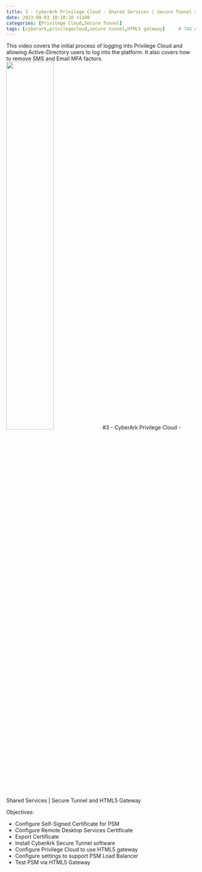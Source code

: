 ```yaml
---
title: 3 - CyberArk Privilege Cloud - Shared Services | Secure Tunnel and HTML5 Gateway
date: 2023-09-03 10:10:10 +1100
categories: [Privilege Cloud,Secure Tunnel]
tags: [cyberark,privilegecloud,secure tunnel,HTML5 gateway]     # TAG names should always be lowercase
---
```


This video covers the initial process of logging into Privilege Cloud and allowing Active-Directory users to log into the platform. It also covers how to remove SMS and Email MFA factors.
[<img src="https://i.ytimg.com/vi/embTrLbKSl8/maxresdefault.jpg" width="50%">](https://www.youtube.com/watch?v=embTrLbKSl8) #3 - CyberArk Privilege Cloud - Shared Services | Secure Tunnel and HTML5 Gateway

Objectives:
- Configure Self-Signed Certificate for PSM
- Configure Remote Desktop Services Certificate
- Export Certificate
- Install CyberArk Secure Tunnel software 
- Configure Privilege Cloud to use HTML5 gateway
- Configure settings to support PSM Load Balancer
- Test PSM via HTML5 Gateway

